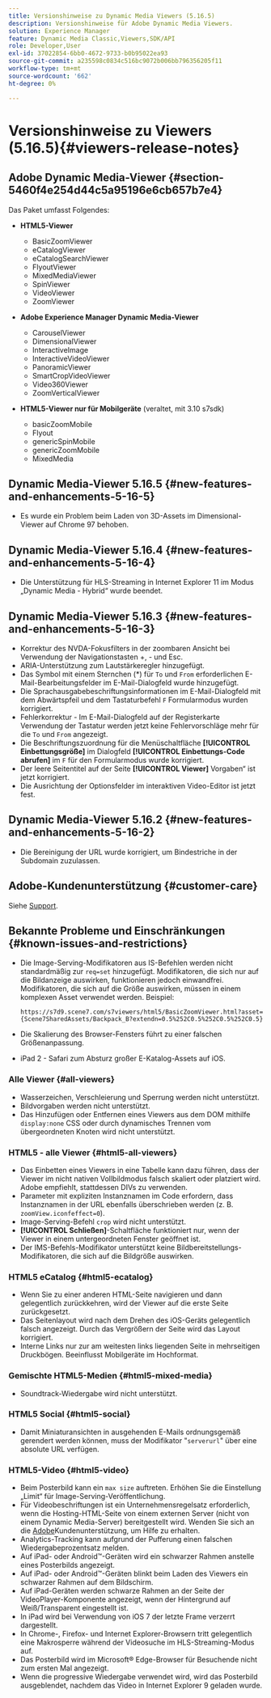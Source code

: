 ```yaml
---
title: Versionshinweise zu Dynamic Media Viewers (5.16.5)
description: Versionshinweise für Adobe Dynamic Media Viewers.
solution: Experience Manager
feature: Dynamic Media Classic,Viewers,SDK/API
role: Developer,User
exl-id: 37022854-6bb0-4672-9733-b0b95022ea93
source-git-commit: a235598c0834c516bc9072b006bb796356205f11
workflow-type: tm+mt
source-wordcount: '662'
ht-degree: 0%

---
```


# Versionshinweise zu Viewers (5.16.5){#viewers-release-notes}

<!-- Updated March 03, 2022 for the 5.16.5 release. Contact is Deepa Gupta-->

<!-- hide: yes
hidefromtoc: yes-->

<!-- robots: noindex
googlebot: noindex -->

## Adobe Dynamic Media-Viewer {#section-5460f4e254d44c5a95196e6cb657b7e4}

Das Paket umfasst Folgendes:

* **HTML5-Viewer**

   * BasicZoomViewer
   * eCatalogViewer
   * eCatalogSearchViewer
   * FlyoutViewer
   * MixedMediaViewer
   * SpinViewer
   * VideoViewer
   * ZoomViewer

* **Adobe Experience Manager Dynamic Media-Viewer**

   * CarouselViewer
   * DimensionalViewer
   * InteractiveImage
   * InteractiveVideoViewer
   * PanoramicViewer
   * SmartCropVideoViewer
   * Video360Viewer
   * ZoomVerticalViewer

* **HTML5-Viewer nur für Mobilgeräte** (veraltet, mit 3.10 s7sdk)

   * basicZoomMobile
   * Flyout
   * genericSpinMobile
   * genericZoomMobile
   * MixedMedia


## Dynamic Media-Viewer 5.16.5 {#new-features-and-enhancements-5-16-5}

* Es wurde ein Problem beim Laden von 3D-Assets im Dimensional-Viewer auf Chrome 97 behoben.

## Dynamic Media-Viewer 5.16.4 {#new-features-and-enhancements-5-16-4}

* Die Unterstützung für HLS-Streaming in Internet Explorer 11 im Modus „Dynamic Media - Hybrid“ wurde beendet.

## Dynamic Media-Viewer 5.16.3 {#new-features-and-enhancements-5-16-3}

* Korrektur des NVDA-Fokusfilters in der zoombaren Ansicht bei Verwendung der Navigationstasten +, - und Esc. <!-- (CQ-4290719) -->
* ARIA-Unterstützung zum Lautstärkeregler hinzugefügt. <!--  (CQ-4324080) -->
* Das Symbol mit einem Sternchen (*) für `To` und `From` erforderlichen E-Mail-Bearbeitungsfelder im E-Mail-Dialogfeld wurde hinzugefügt. <!-- (CQ-4290935) -->
* Die Sprachausgabebeschriftungsinformationen im E-Mail-Dialogfeld mit dem Abwärtspfeil und dem Tastaturbefehl `F` Formularmodus wurden korrigiert. <!-- (CQ-4290934) -->
* Fehlerkorrektur - Im E-Mail-Dialogfeld auf der Registerkarte Verwendung der Tastatur werden jetzt keine Fehlervorschläge mehr für die `To` und `From` angezeigt. <!-- (CQ-4290930) -->
* Die Beschriftungszuordnung für die Menüschaltfläche **[!UICONTROL Einbettungsgröße]** im Dialogfeld **[!UICONTROL Einbettungs-Code abrufen]** im `F` für den Formularmodus wurde korrigiert. <!-- (CQ-4290929) -->
* Der leere Seitentitel auf der Seite **[!UICONTROL Viewer]** Vorgaben“ ist jetzt korrigiert. <!-- (CQ-4290936) -->
* Die Ausrichtung der Optionsfelder im interaktiven Video-Editor ist jetzt fest. <!-- (CQ-4330159) -->

## Dynamic Media-Viewer 5.16.2 {#new-features-and-enhancements-5-16-2}

* Die Bereinigung der URL wurde korrigiert, um Bindestriche in der Subdomain zuzulassen. <!-- (CQ-4327691) -->

## Adobe-Kundenunterstützung {#customer-care}

Siehe [Support](https://experienceleague.adobe.com/docs/dynamic-media-classic/using/intro/support.html?lang=de#intro).

## Bekannte Probleme und Einschränkungen {#known-issues-and-restrictions}

* Die Image-Serving-Modifikatoren aus IS-Befehlen werden nicht standardmäßig zur `req=set` hinzugefügt. Modifikatoren, die sich nur auf die Bildanzeige auswirken, funktionieren jedoch einwandfrei. Modifikatoren, die sich auf die Größe auswirken, müssen in einem komplexen Asset verwendet werden. Beispiel:

  `https://s7d9.scene7.com/s7viewers/html5/BasicZoomViewer.html?asset= {Scene7SharedAssets/Backpack_B?extendn=0.5%252C0.5%252C0.5%252C0.5}`

* Die Skalierung des Browser-Fensters führt zu einer falschen Größenanpassung.
* iPad 2 - Safari zum Absturz großer E-Katalog-Assets auf iOS.

### Alle Viewer {#all-viewers}

* Wasserzeichen, Verschleierung und Sperrung werden nicht unterstützt.
* Bildvorgaben werden nicht unterstützt.
* Das Hinzufügen oder Entfernen eines Viewers aus dem DOM mithilfe `display:none` CSS oder durch dynamisches Trennen vom übergeordneten Knoten wird nicht unterstützt.

### HTML5 - alle Viewer {#html5-all-viewers}

* Das Einbetten eines Viewers in eine Tabelle kann dazu führen, dass der Viewer im nicht nativen Vollbildmodus falsch skaliert oder platziert wird. Adobe empfiehlt, stattdessen DIVs zu verwenden.
* Parameter mit expliziten Instanznamen im Code erfordern, dass Instanznamen in der URL ebenfalls überschrieben werden (z. B. `zoomView.iconfeffect=0`).
* Image-Serving-Befehl `crop` wird nicht unterstützt.
* **[!UICONTROL Schließen]**-Schaltfläche funktioniert nur, wenn der Viewer in einem untergeordneten Fenster geöffnet ist.
* Der IMS-Befehls-Modifikator unterstützt keine Bildbereitstellungs-Modifikatoren, die sich auf die Bildgröße auswirken.

### HTML5 eCatalog {#html5-ecatalog}

* Wenn Sie zu einer anderen HTML-Seite navigieren und dann gelegentlich zurückkehren, wird der Viewer auf die erste Seite zurückgesetzt.
* Das Seitenlayout wird nach dem Drehen des iOS-Geräts gelegentlich falsch angezeigt. Durch das Vergrößern der Seite wird das Layout korrigiert.
* Interne Links nur zur am weitesten links liegenden Seite in mehrseitigen Druckbögen. Beeinflusst Mobilgeräte im Hochformat.

### Gemischte HTML5-Medien {#html5-mixed-media}

* Soundtrack-Wiedergabe wird nicht unterstützt.

### HTML5 Social {#html5-social}

* Damit Miniaturansichten in ausgehenden E-Mails ordnungsgemäß gerendert werden können, muss der Modifikator &quot;`serverurl`&quot; über eine absolute URL verfügen.

### HTML5-Video {#html5-video}

* Beim Posterbild kann ein `max size` auftreten. Erhöhen Sie die Einstellung „Limit“ für Image-Serving-Veröffentlichung.
* Für Videobeschriftungen ist ein Unternehmensregelsatz erforderlich, wenn die Hosting-HTML-Seite von einem externen Server (nicht von einem Dynamic Media-Server) bereitgestellt wird. Wenden Sie sich an die [Adobe](https://experienceleague.adobe.com/docs/dynamic-media-classic/using/intro/support.html?lang=de#intro)Kundenunterstützung, um Hilfe zu erhalten.
* Analytics-Tracking kann aufgrund der Pufferung einen falschen Wiedergabeprozentsatz melden.
* Auf iPad- oder Android™-Geräten wird ein schwarzer Rahmen anstelle eines Posterbilds angezeigt.
* Auf iPad- oder Android™-Geräten blinkt beim Laden des Viewers ein schwarzer Rahmen auf dem Bildschirm.
* Auf iPad-Geräten werden schwarze Rahmen an der Seite der VideoPlayer-Komponente angezeigt, wenn der Hintergrund auf Weiß/Transparent eingestellt ist.
* In iPad wird bei Verwendung von iOS 7 der letzte Frame verzerrt dargestellt.
* In Chrome-, Firefox- und Internet Explorer-Browsern tritt gelegentlich eine Makrosperre während der Videosuche im HLS-Streaming-Modus auf.
* Das Posterbild wird im Microsoft® Edge-Browser für Besuchende nicht zum ersten Mal angezeigt.
* Wenn die progressive Wiedergabe verwendet wird, wird das Posterbild ausgeblendet, nachdem das Video in Internet Explorer 9 geladen wurde.
